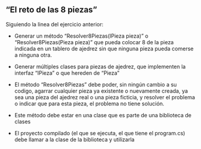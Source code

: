 ﻿## “El reto de las 8 piezas”

Siguiendo la linea del ejercicio anterior:

* Generar un método “Resolver8Piezas(IPieza pieza)” o “Resolver8Piezas(Pieza pieza)” que pueda colocar 8 de la pieza indicada en un tablero de ajedrez sin que ninguna pieza pueda comerse a ninguna otra.

* Generar múltiples clases para piezas de ajedrez, que implementen la interfaz “IPieza” o que hereden de “Pieza”

* El método “Resolver8Piezas” debe poder, sin ningún cambio a su codigo, agarrar cualquier pieza ya existente o nuevamente creada, ya sea una pieza del ajedrez real o una pieza ficticia, y resolver el problema o indicar que para esta pieza, el problema no tiene solución.

* Este método debe estar en una clase que es parte de una biblioteca de clases

* El proyecto compilado (el que se ejecuta, el que tiene el program.cs) debe llamar a la clase de la biblioteca y utilizarla
